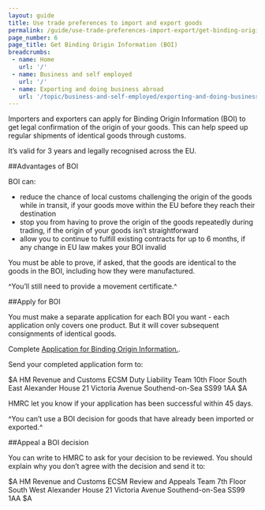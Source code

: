 ```yaml
---
layout: guide
title: Use trade preferences to import and export goods
permalink: /guide/use-trade-preferences-import-export/get-binding-origin-information.html
page_number: 6
page_title: Get Binding Origin Information (BOI)
breadcrumbs:
 - name: Home
   url: '/'
 - name: Business and self employed
   url: '/'
 - name: Exporting and doing business abroad
   url: '/topic/business-and-self-employed/exporting-and-doing-business-abroad.html'   
---
```


Importers and exporters can apply for Binding Origin Information (BOI) to get legal confirmation of the origin of your goods. 
This can help speed up regular shipments of identical goods through customs. 

It’s valid for 3 years and legally recognised across the EU.

##Advantages of BOI

BOI can:

- reduce the chance of local customs challenging the origin of the goods while in transit, if your goods move within the EU before they reach their destination
- stop you from having to prove the origin of the goods repeatedly during trading, if the origin of your goods isn’t straightforward
- allow you to continue to fulfill existing contracts for up to 6 months, if any change in EU law makes your BOI invalid

You must be able to prove, if asked, that the goods are identical to the goods in the BOI, including how they were manufactured.

^You’ll still need to provide a movement certificate.^ 

##Apply for BOI

You must make a separate application for each BOI you want - each application only covers one product. But it will cover subsequent consignments of identical goods. 

Complete [Application for Binding Origin Information.](https://public-online.hmrc.gov.uk/lc/content/xfaforms/profiles/forms.html?contentRoot=repository:///Applications/Customs_A/1.0/CE1900&template=CE1900.xdp). 

Send your completed application form to:

$A
HM Revenue and Customs 
ECSM Duty Liability Team 
10th Floor South East 
Alexander House 
21 Victoria Avenue 
Southend-on-Sea 
SS99 1AA 
$A

HMRC let you know if your application has been successful within 45 days.

^You can’t use a BOI decision for goods that have already been imported or exported.^

##Appeal a BOI decision

You can write to HMRC to ask for your decision to be reviewed. You should explain why you don’t agree with the decision and send it to:

$A
HM Revenue and Customs 
ECSM Review and Appeals Team 
7th Floor South West 
Alexander House 
21 Victoria Avenue 
Southend-on-Sea 
SS99 1AA 
$A
